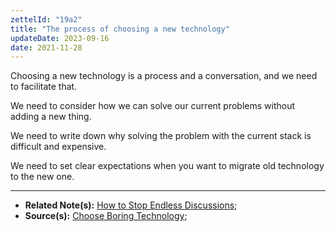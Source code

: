 ```yaml
---
zettelId: "19a2"
title: "The process of choosing a new technology"
updateDate: 2023-09-16
date: 2021-11-28
---
```


Choosing a new technology is a process and a conversation, and we need to facilitate that.

We need to consider how we can solve our current problems without adding a new thing.

We need to write down why solving the problem with the current stack is difficult and expensive.

We need to set clear expectations when you want to migrate old technology to the new one.

---

- **Related Note(s):** [How to Stop Endless Discussions](/how-to-stop-endless-discussions/);
- **Source(s):** [Choose Boring Technology](https://mcfunley.com/choose-boring-technology);
